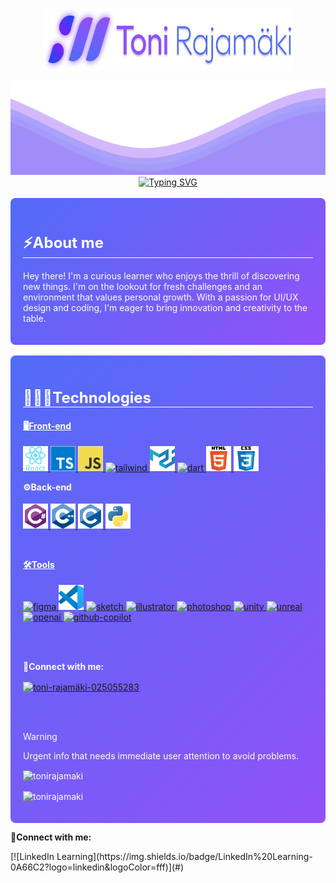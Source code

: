 <p align="center">
  <img src="https://raw.githubusercontent.com/ToniRajamaki/ToniRajamaki/main/logo.svg" width="400" height="100">
</p>  

<img src="https://raw.githubusercontent.com/ToniRajamaki/ToniRajamaki/main/waves.svg" width="100%" height="150">

<!-- <img src="./waves.svg" width="100%" height="150"> -->

<br>
<div align="center">
  <div align="center"></div>
 <a href="https://git.io/typing-svg"><img src="https://readme-typing-svg.demolab.com?font=Fira+Code&weight=550&size=24&duration=1600&pause=500&color=9251F7&center=true&vCenter=true&width=435&lines=Hello+there+%F0%9F%91%8B;This+is+Toni+%F0%9F%98%81;Nice+to+meet+you+%F0%9F%92%9C" alt="Typing SVG" /></a>
</div>
</div>

<br>
<div style="background: linear-gradient(135deg, #516CF7, #9251F7); padding: 20px; border-radius: 8px; color: white;">
  <h2 style="font-size: 24px; font-weight: bold; color: white; border-bottom: 1px solid white;">⚡️About me</h2>
  <p>Hey there! I'm a curious learner who enjoys the thrill of discovering new things. I'm on the lookout for fresh challenges and an environment that values personal growth. With a passion for UI/UX design and coding, I'm eager to bring innovation and creativity to the table.</p>
</div>

<br>
<div style="background: linear-gradient(135deg, #516CF7, #9251F7); padding: 20px; border-radius: 8px; color: white;">
  <h2 style="font-size: 24px; font-weight: bold; color: white; border-bottom: 1px solid white;">👨🏻‍💻Technologies</h2>
 
<p style="font-weight: bold; color: #f; text-decoration: underline; padding-bottom: 4px;">🖥️Front-end</p>
<p>
 <!-- React -->
<a href="https://reactjs.org/" target="_blank" rel="noreferrer">
  <img src="https://raw.githubusercontent.com/devicons/devicon/master/icons/react/react-original-wordmark.svg" alt="react" width="40" height="40"/>
</a>
 <!-- Typescript -->
  <a href="https://developer.mozilla.org/en-US/docs/Web/TypeScript" target="_blank" rel="noreferrer">
    <img src="https://raw.githubusercontent.com/devicons/devicon/master/icons/typescript/typescript-original.svg" alt="typescript" width="40" height="40"/>
  </a>
 <!-- JavaScript -->
  <a href="https://developer.mozilla.org/en-US/docs/Web/JavaScript" target="_blank" rel="noreferrer">
    <img src="https://raw.githubusercontent.com/devicons/devicon/master/icons/javascript/javascript-original.svg" alt="javascript" width="40" height="40"/>
  </a>
  <!-- Tailwind CSS -->
<a href="https://tailwindcss.com/" target="_blank" rel="noreferrer">
  <img src="https://www.vectorlogo.zone/logos/tailwindcss/tailwindcss-icon.svg" alt="tailwind" width="40" height="40"/>
</a>

<!-- Material UI -->
<a href="https://mui.com/" target="_blank" rel="noreferrer">
  <img src="https://raw.githubusercontent.com/devicons/devicon/master/icons/materialui/materialui-original.svg" alt="materialui" width="40" height="40"/>
</a>
<!-- Dart -->
  <a href="https://dart.dev" target="_blank" rel="noreferrer">
    <img src="https://www.vectorlogo.zone/logos/dartlang/dartlang-icon.svg" alt="dart" width="40" height="40"/>
  </a>
  <!-- HTML -->
  <a href="https://www.w3.org/html/" target="_blank" rel="noreferrer">
    <img src="https://raw.githubusercontent.com/devicons/devicon/master/icons/html5/html5-original-wordmark.svg" alt="html5" width="40" height="40"/>
  </a>
  <!-- CSS -->
  <a href="https://www.w3schools.com/css/" target="_blank" rel="noreferrer">
    <img src="https://raw.githubusercontent.com/devicons/devicon/master/icons/css3/css3-original-wordmark.svg" alt="css3" width="40" height="40"/>
  </a>
</p>

<p style="font-weight: bold; color: #f;  padding-bottom: 4px;">⚙️Back-end</p>
<p>
<!-- C# -->
  <a href="https://www.w3schools.com/cs/" target="_blank" rel="noreferrer">
    <img src="https://raw.githubusercontent.com/devicons/devicon/master/icons/csharp/csharp-original.svg" alt="csharp" width="40" height="40"/>
  </a>
   <!-- C++ -->
  <a href="https://www.w3schools.com/cpp/" target="_blank" rel="noreferrer">
    <img src="https://raw.githubusercontent.com/devicons/devicon/master/icons/cplusplus/cplusplus-original.svg" alt="cplusplus" width="40" height="40"/>
  </a>
   <!-- C -->
  <a href="https://www.cprogramming.com/" target="_blank" rel="noreferrer">
    <img src="https://raw.githubusercontent.com/devicons/devicon/master/icons/c/c-original.svg" alt="c" width="40" height="40"/>
  </a>
   <!-- Python -->
  <a href="https://www.python.org" target="_blank" rel="noreferrer">
    <img src="https://raw.githubusercontent.com/devicons/devicon/master/icons/python/python-original.svg" alt="python" width="40" height="40"/>
  </a>
</p>

<br>

<p style="font-weight: bold; color: #f; text-decoration: underline; padding-bottom: 4px;">🛠Tools</p>
<p align="left">
  <!-- Figma -->
  <a href="https://www.figma.com/" target="_blank" rel="noreferrer">
    <img src="https://www.vectorlogo.zone/logos/figma/figma-icon.svg" alt="figma" width="40" height="40"/>
  </a>
<!-- VSCode -->
<a href="https://code.visualstudio.com/" target="_blank" rel="noreferrer">
  <img src="https://raw.githubusercontent.com/devicons/devicon/master/icons/vscode/vscode-original.svg" alt="vscode" width="40" height="40"/>
</a>
    <!-- Sketch -->
<a href="https://www.sketch.com/" target="_blank" rel="noreferrer">
  <img src="https://www.vectorlogo.zone/logos/sketchapp/sketchapp-icon.svg" alt="sketch" width="40" height="40"/>
</a>
  <!-- Illustrator -->
  <a href="https://www.adobe.com/in/products/illustrator.html" target="_blank" rel="noreferrer">
    <img src="https://www.vectorlogo.zone/logos/adobe_illustrator/adobe_illustrator-icon.svg" alt="illustrator" width="40" height="40"/>
  </a>
  <!-- Photoshop -->
  <a href="https://www.photoshop.com/en" target="_blank" rel="noreferrer">
    <img src="https://cdn.worldvectorlogo.com/logos/adobe-photoshop-2.svg" alt="photoshop" width="40" height="40"/>
  </a>
<!-- Unity -->
<a href="https://unity.com/" target="_blank" rel="noreferrer">
  <img src="https://www.vectorlogo.zone/logos/unity3d/unity3d-icon.svg" alt="unity" width="40" height="40"/>
</a>
<!-- Unreal Engine -->
<a href="https://unrealengine.com/" target="_blank" rel="noreferrer">
  <img src="https://raw.githubusercontent.com/kenangundogan/fontisto/036b7eca71aab1bef8e6a0518f7329f13ed62f6b/icons/svg/brand/unreal-engine.svg" alt="unreal" width="40" height="40"/>
</a>
<!-- ChatGPT/OpenAI -->
<a href="https://openai.com/" target="_blank" rel="noreferrer">
  <img src="https://cdn.worldvectorlogo.com/logos/chatgpt-6.svg" alt="openai" width="40" height="40"/>
</a>
<!-- GitHub Copilot -->
<a href="https://github.com/features/copilot/" target="_blank" rel="noreferrer">
  <img src="https://www.iconbolt.com/iconsets/tabler/brand-github-copilot.svg" alt="github-copilot" width="40" height="40"/>
</a>
</p>

<br>
<br>
<p><strong>🤝Connect with me:</strong></p>

<p align="left">
<a href="https://linkedin.com/in/toni-rajam%C3%A4ki-025055283" target="blank"><img align="center" src="https://raw.githubusercontent.com/rahuldkjain/github-profile-readme-generator/master/src/images/icons/Social/linked-in-alt.svg" alt="toni-rajamäki-025055283" height="30" width="40" /></a>
</p>
<br>
<br>

> [!WARNING]
> Urgent info that needs immediate user attention to avoid problems.


<p><img align="center" src="https://github-readme-stats.vercel.app/api/top-langs?username=tonirajamaki&show_icons=true&locale=en&layout=compact" alt="tonirajamaki" /></p>

<p><img align="center" src="https://github-readme-streak-stats.herokuapp.com/?user=tonirajamaki&" alt="tonirajamaki" /></p>
</div>
<p><strong>🤝Connect with me:</strong></p>
[![LinkedIn Learning](https://img.shields.io/badge/LinkedIn%20Learning-0A66C2?logo=linkedin&logoColor=fff)](#)
